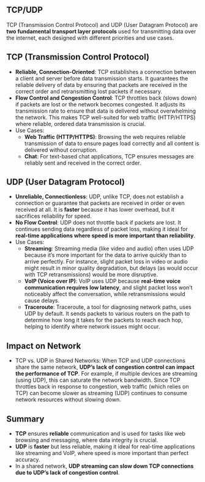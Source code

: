 ## TCP/UDP
TCP (Transmission Control Protocol) and UDP (User Datagram Protocol) are **two fundamental transport layer protocols** used for transmitting data over the internet, each designed with different priorities and use cases.

## TCP (Transmission Control Protocol)
  - **Reliable, Connection-Oriented**: TCP establishes a connection between a client and server before data transmission starts. It guarantees the reliable delivery of data by ensuring that packets are received in the correct order and retransmitting lost packets if necessary.
  - **Flow Control and Congestion Control**: TCP throttles back (slows down) if packets are lost or the network becomes congested. It adjusts its transmission rate to ensure that data is delivered without overwhelming the network. This makes TCP well-suited for web traffic (HTTP/HTTPS) where reliable, ordered data transmission is crucial.
  - Use Cases:
    - **Web Traffic (HTTP/HTTPS)**: Browsing the web requires reliable transmission of data to ensure pages load correctly and all content is delivered without corruption.
    - **Chat**: For text-based chat applications, TCP ensures messages are reliably sent and received in the correct order.

## UDP (User Datagram Protocol)
  - **Unreliable, Connectionless**: UDP, unlike TCP, does not establish a connection or guarantee that packets are received in order or even received at all. It is **faster** because it has lower overhead, but it sacrifices reliability for speed.
  - **No Flow Control**: UDP does not throttle back if packets are lost. It continues sending data regardless of packet loss, making it ideal for **real-time applications where speed is more important than reliability**.
  - Use Cases:
    - **Streaming**: Streaming media (like video and audio) often uses UDP because it’s more important for the data to arrive quickly than to arrive perfectly. For instance, slight packet loss in video or audio might result in minor quality degradation, but delays (as would occur with TCP retransmissions) would be more disruptive.
    - **VoIP (Voice over IP)**: VoIP uses UDP because **real-time voice communication requires low latency**, and slight packet loss won’t noticeably affect the conversation, while retransmissions would cause delays.
    - **Traceroute**: Traceroute, a tool for diagnosing network paths, uses UDP by default. It sends packets to various routers on the path to determine how long it takes for the packets to reach each hop, helping to identify where network issues might occur.

## Impact on Network
  - TCP vs. UDP in Shared Networks: When TCP and UDP connections share the same network, **UDP’s lack of congestion control can impact the performance of TCP**. For example, if multiple devices are streaming (using UDP), this can saturate the network bandwidth. Since TCP throttles back in response to congestion, web traffic (which relies on TCP) can become slower as streaming (UDP) continues to consume network resources without slowing down.

## Summary
  - **TCP** ensures **reliable** communication and is used for tasks like web browsing and messaging, where data integrity is crucial.
  - **UDP** is **faster** but less reliable, making it ideal for real-time applications like streaming and VoIP, where speed is more important than perfect accuracy.
  - In a shared network, **UDP streaming can slow down TCP connections due to UDP’s lack of congestion control**.